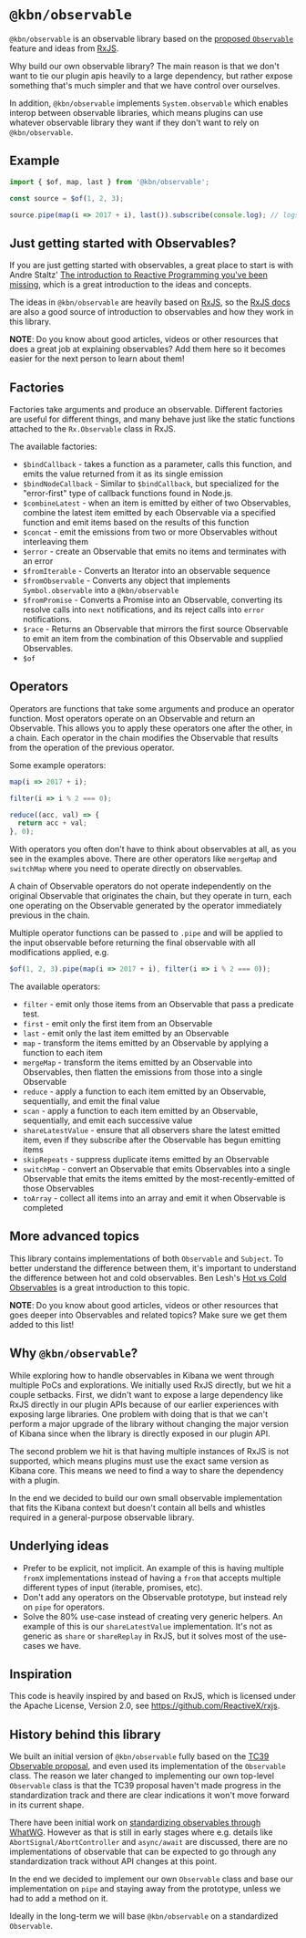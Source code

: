 # `@kbn/observable`

`@kbn/observable` is an observable library based on the [proposed
`Observable`][proposal] feature and ideas from [RxJS][rxjs].

Why build our own observable library? The main reason is that we don't want to
tie our plugin apis heavily to a large dependency, but rather expose something
that's much simpler and that we have control over ourselves.

In addition, `@kbn/observable` implements `System.observable` which enables
interop between observable libraries, which means plugins can use whatever
observable library they want if they don't want to rely on `@kbn/observable`.

## Example

```js
import { $of, map, last } from '@kbn/observable';

const source = $of(1, 2, 3);

source.pipe(map(i => 2017 + i), last()).subscribe(console.log); // logs 2020
```

## Just getting started with Observables?

If you are just getting started with observables, a great place to start is with
Andre Staltz' [The introduction to Reactive Programming you've been
missing][staltz-intro], which is a great introduction to the ideas and concepts.

The ideas in `@kbn/observable` are heavily based on [RxJS][rxjs], so the [RxJS
docs][rxjs-docs] are also a good source of introduction to observables and how
they work in this library.

**NOTE**: Do you know about good articles, videos or other resources that does a
great job at explaining observables? Add them here so it becomes easier for the
next person to learn about them!

## Factories

Factories take arguments and produce an observable. Different factories are
useful for different things, and many behave just like the static functions
attached to the `Rx.Observable` class in RxJS.

The available factories:

* `$bindCallback` - takes a function as a parameter, calls this function, and
  emits the value returned from it as its single emission
* `$bindNodeCallback` - Similar to `$bindCallback`, but specialized for the
  "error-first" type of callback functions found in Node.js.
* `$combineLatest` - when an item is emitted by either of two Observables,
  combine the latest item emitted by each Observable via a specified function
  and emit items based on the results of this function
* `$concat` - emit the emissions from two or more Observables without
  interleaving them
* `$error` - create an Observable that emits no items and terminates with an
  error
* `$fromIterable` - Converts an Iterator into an observable sequence
* `$fromObservable` - Converts any object that implements `Symbol.observable`
  into a `@kbn/observable`
* `$fromPromise` - Converts a Promise into an Observable, converting its resolve
  calls into `next` notifications, and its reject calls into `error`
  notifications.
* `$race` - Returns an Observable that mirrors the first source Observable to
  emit an item from the combination of this Observable and supplied Observables.
* `$of`

## Operators

Operators are functions that take some arguments and produce an operator
function. Most operators operate on an Observable and return an Observable. This
allows you to apply these operators one after the other, in a chain. Each
operator in the chain modifies the Observable that results from the operation of
the previous operator.

Some example operators:

```js
map(i => 2017 + i);

filter(i => i % 2 === 0);

reduce((acc, val) => {
  return acc + val;
}, 0);
```

With operators you often don't have to think about observables at all, as you
see in the examples above. There are other operators like `mergeMap` and
`switchMap` where you need to operate directly on observables.

A chain of Observable operators do not operate independently on the original
Observable that originates the chain, but they operate in turn, each one
operating on the Observable generated by the operator immediately previous in
the chain.

Multiple operator functions can be passed to `.pipe` and will be applied to the
input observable before returning the final observable with all modifications
applied, e.g.

```js
$of(1, 2, 3).pipe(map(i => 2017 + i), filter(i => i % 2 === 0));
```

The available operators:

* `filter` - emit only those items from an Observable that pass a predicate
  test.
* `first` - emit only the first item from an Observable
* `last` - emit only the last item emitted by an Observable
* `map` - transform the items emitted by an Observable by applying a function to
  each item
* `mergeMap` - transform the items emitted by an Observable into Observables,
  then flatten the emissions from those into a single Observable
* `reduce` - apply a function to each item emitted by an Observable,
  sequentially, and emit the final value
* `scan` - apply a function to each item emitted by an Observable, sequentially,
  and emit each successive value
* `shareLatestValue` - ensure that all observers share the latest emitted item,
  even if they subscribe after the Observable has begun emitting items
* `skipRepeats` - suppress duplicate items emitted by an Observable
* `switchMap` - convert an Observable that emits Observables into a single
  Observable that emits the items emitted by the most-recently-emitted of those
  Observables
* `toArray` - collect all items into an array and emit it when Observable is
  completed

## More advanced topics

This library contains implementations of both `Observable` and `Subject`. To
better understand the difference between them, it's important to understand the
difference between hot and cold observables. Ben Lesh's [Hot vs Cold
Observables][hot-vs-cold] is a great introduction to this topic.

**NOTE**: Do you know about good articles, videos or other resources that goes
deeper into Observables and related topics? Make sure we get them added to this
list!

## Why `@kbn/observable`?

While exploring how to handle observables in Kibana we went through multiple
PoCs and explorations. We initially used RxJS directly, but we hit a couple
setbacks. First, we didn't want to expose a large dependency like RxJS directly
in our plugin APIs because of our earlier experiences with exposing large
libraries. One problem with doing that is that we can't perform a major upgrade
of the library without changing the major version of Kibana since when the
library is directly exposed in our plugin API.

The second problem we hit is that having multiple instances of RxJS is not
supported, which means plugins must use the exact same version as Kibana core.
This means we need to find a way to share the dependency with a plugin.

In the end we decided to build our own small observable implementation that fits
the Kibana context but doesn't contain all bells and whistles required in a
general-purpose observable library.

## Underlying ideas

* Prefer to be explicit, not implicit. An example of this is having multiple
  `fromX` implementations instead of having a `from` that accepts multiple
  different types of input (iterable, promises, etc).
* Don't add any operators on the Observable prototype, but instead rely on
  `pipe` for operators.
* Solve the 80% use-case instead of creating very generic helpers. An example of
  this is our `shareLatestValue` implementation. It's not as generic as `share`
  or `shareReplay` in RxJS, but it solves most of the use-cases we have.

## Inspiration

This code is heavily inspired by and based on RxJS, which is licensed under the
Apache License, Version 2.0, see https://github.com/ReactiveX/rxjs.

## History behind this library

We built an initial version of `@kbn/observable` fully based on the [TC39
Observable proposal][proposal], and even used its implementation of the
`Observable` class. The reason we later changed to implementing our own
top-level `Observable` class is that the TC39 proposal haven't made progress in
the standardization track and there are clear indications it won't move forward
in its current shape.

There have been initial work on [standardizing observables through
WhatWG][whatwg-observable]. However as that is still in early stages where e.g.
details like `AbortSignal/AbortController` and `async/await` are discussed,
there are no implementations of observable that can be expected to go through
any standardization track without API changes at this point.

In the end we decided to implement our own `Observable` class and base our
implementation on `pipe` and staying away from the prototype, unless we had to
add a method on it.

Ideally in the long-term we will base `@kbn/observable` on a standardized
`Observable`.

[proposal]: https://github.com/tc39/proposal-observable
[rxjs]: http://reactivex.io/rxjs/
[rxjs-docs]: http://reactivex.io/rxjs/manual/index.html
[staltz-intro]: https://gist.github.com/staltz/868e7e9bc2a7b8c1f754
[whatwg-observable]: https://github.com/whatwg/dom/issues/544
[hot-vs-cold]: https://medium.com/@benlesh/hot-vs-cold-observables-f8094ed53339
